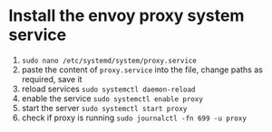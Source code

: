 # Install the envoy proxy system service

1. `sudo nano /etc/systemd/system/proxy.service`
2. paste the content of `proxy.service` into the file, change paths as required, save it
3. reload services `sudo systemctl daemon-reload`
4. enable the service `sudo systemctl enable proxy`
5. start the server `sudo systemctl start proxy`
6. check if proxy is running `sudo journalctl -fn 699 -u proxy`